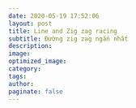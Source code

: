 ```yaml
---
date: 2020-05-19 17:52:06
layout: post
title: Line and Zig zag racing
subtitle: Đường zig zag ngắn nhất
description:
image:
optimized_image:
category:
tags:
author:
paginate: false
---
```

